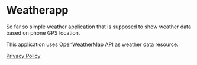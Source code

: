 # Weatherapp
So far so simple weather application that is supposed to show weather data based on phone GPS location.

This application uses [OpenWeatherMap API](https://openweathermap.org) as weather data resource.

[Privacy Policy](https://sites.google.com/view/weatherapp-privacy-policy/etusivu)
